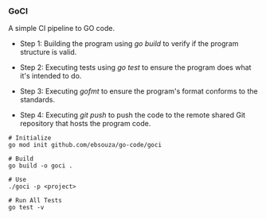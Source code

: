 ### GoCI

A simple CI pipeline to GO code.

- Step 1: Building the program using *go build* to verify if the program structure is valid.

- Step 2: Executing tests using *go test* to ensure the program does what it's intended to do.

- Step 3: Executing *gofmt* to ensure the program's format conforms to the standards.

- Step 4: Executing *git push* to push the code to the remote shared Git repository that hosts the program code.


```
# Initialize
go mod init github.com/ebsouza/go-code/goci
```

```
# Build
go build -o goci .
```

```
# Use
./goci -p <project>
```

```
# Run All Tests
go test -v
```